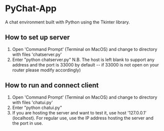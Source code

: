 # PyChat-App
A chat environment built with Python using the Tkinter library.

## How to set up server
1. Open 'Command Prompt' (Terminal on MacOS) and change to directory with files 'chatserver.py'
2. Enter "python chatserver.py" 
N.B. The host is left blank to support any address and the port is 33000 by default -- if 33000 is not open on your router please modify accordingly)

## How to run and connect client
1. Open 'Command Prompt' (Terminal on MacOS) and change to directory with files 'chatui.py'
2. Enter "python chatui.py"
3. If you are hosting the server and want to test it, use host '127.0.0.1' (localhost). For regular use, use the IP address hosting the server and the port in use.


